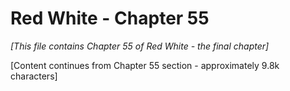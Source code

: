 # Red White - Chapter 55

*[This file contains Chapter 55 of Red White - the final chapter]*

[Content continues from Chapter 55 section - approximately 9.8k characters]